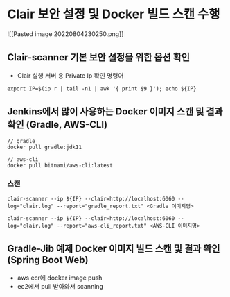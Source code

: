 # Clair 보안 설정 및 Docker 빌드 스캔 수행
![[Pasted image 20220804230250.png]]
## Clair-scanner 기본 보안 설정을 위한 옵션 확인
- Clair 실행 서버 용 Private Ip 확인 명령어
```shell
export IP=$(ip r | tail -n1 | awk '{ print $9 }'); echo ${IP}
```

## Jenkins에서 많이 사용하는 Docker 이미지 스캔 및 결과 확인 (Gradle, AWS-CLI)
```shell
// gradle
docker pull gradle:jdk11

// aws-cli
docker pull bitnami/aws-cli:latest
```
### 스캔
```shell
clair-scanner --ip ${IP} --clair=http://localhost:6060 --log="clair.log" --report="gradle_report.txt" <Gradle 이미지명>

clair-scanner --ip ${IP} --clair=http://localhost:6060 --log="clair.log" --report="aws-cli_report.txt" <AWS-CLI 이미지명>
```
## Gradle-Jib 예제 Docker 이미지 빌드 스캔 및 결과 확인 (Spring Boot Web)
- aws ecr에 docker image push
- ec2에서 pull 받아와서 scanning